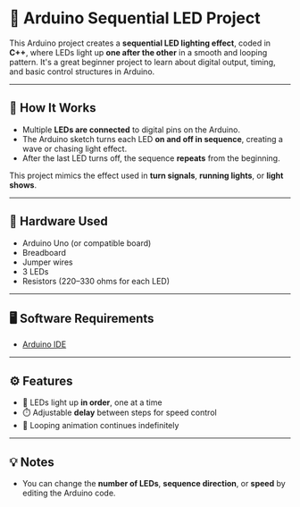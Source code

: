# 🔁 Arduino Sequential LED Project

This Arduino project creates a **sequential LED lighting effect**, coded in **C++**, where LEDs light up **one after the other** in a smooth and looping pattern. It's a great beginner project to learn about digital output, timing, and basic control structures in Arduino.

---

## 🔧 How It Works

- Multiple **LEDs are connected** to digital pins on the Arduino.
- The Arduino sketch turns each LED **on and off in sequence**, creating a wave or chasing light effect.
- After the last LED turns off, the sequence **repeats** from the beginning.

This project mimics the effect used in **turn signals**, **running lights**, or **light shows**.

---

## 🧰 Hardware Used

- Arduino Uno (or compatible board)
- Breadboard
- Jumper wires
- 3 LEDs 
- Resistors (220–330 ohms for each LED)

---

## 🖥️ Software Requirements

- [Arduino IDE](https://www.arduino.cc/en/software)

---

## ⚙️ Features

- 🔁 LEDs light up **in order**, one at a time
- ⏱️ Adjustable **delay** between steps for speed control
- 🔄 Looping animation continues indefinitely

---

## 💡 Notes

- You can change the **number of LEDs**, **sequence direction**, or **speed** by editing the Arduino code.
